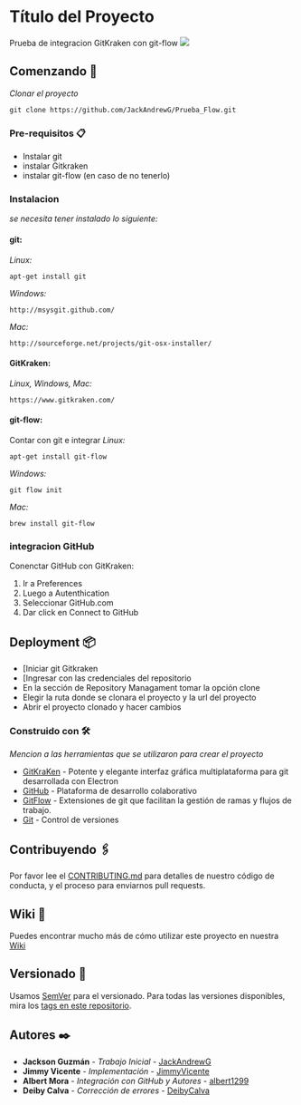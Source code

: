 # Título del Proyecto
Prueba de integracion GitKraken con git-flow
<img src="http://icons.iconarchive.com/icons/papirus-team/papirus-apps/256/gitkraken-icon.png">
## Comenzando 🚀

_Clonar el proyecto_
```
git clone https://github.com/JackAndrewG/Prueba_Flow.git
```

### Pre-requisitos 📋
* Instalar git
* instalar Gitkraken
* instalar git-flow (en caso de no tenerlo) 

### Instalacion
_se necesita tener instalado lo siguiente:_
#### git:
_Linux:_
``` 
apt-get install git
```

_Windows:_ 
```
http://msysgit.github.com/
```

_Mac:_
```
http://sourceforge.net/projects/git-osx-installer/
```

#### GitKraken:
_Linux, Windows, Mac:_ 
```
https://www.gitkraken.com/
```

#### git-flow:
Contar con git e integrar
_Linux:_ 
```
apt-get install git-flow
```

_Windows:_  
```
git flow init
```

_Mac:_ 
```
brew install git-flow
```

### integracion GitHub

Conenctar GitHub con GitKraken: 
1. Ir a Preferences 
2. Luego a Autenthication 
3. Seleccionar GitHub.com 
4. Dar click en Connect to GitHub


## Deployment 📦

* [Iniciar git Gitkraken
* [Ingresar con las credenciales del repositorio
* En la sección de Repository Managament tomar la opción clone
* Elegir la ruta donde se clonara el proyecto y la url del proyecto
* Abrir el proyecto clonado y hacer cambios

### Construido con 🛠️
_Mencion a las herramientas que se utilizaron para crear el proyecto_
* [GitKraKen](https://www.gitkraken.com/) - Potente y elegante interfaz gráfica multiplataforma para git desarrollada con Electron
* [GitHub](https://github.com/github) - Plataforma de desarrollo colaborativo
* [GitFlow](https://datasift.github.io/gitflow/IntroducingGitFlow.html/) - Extensiones de git que facilitan la gestión de ramas y flujos de trabajo.
* [Git](https://git-scm.com/) -  Control de versiones

## Contribuyendo 🖇️
Por favor lee el [CONTRIBUTING.md](https://gist.github.com/JackAndrewG/Prueba_Flow.git) para detalles de nuestro código de conducta, y el proceso para enviarnos pull requests.

## Wiki 📖
Puedes encontrar mucho más de cómo utilizar este proyecto en nuestra [Wiki](https://github.com/JackAndrewG/Prueba_Flow/wiki)

## Versionado 📌
Usamos [SemVer](http://semver.org/) para el versionado. Para todas las versiones disponibles, mira los [tags en este repositorio](https://github.com/JackAndrewG/Prueba_Flow/tags).


## Autores ✒️
* **Jackson Guzmán** - *Trabajo Inicial* - [JackAndrewG](https://github.com/JackAndrewG)
* **Jimmy Vicente** - *Implementación* - [JimmyVicente](https://github.com/JimmyVicente)
* **Albert Mora** - *Integración con GitHub y Autores* - [albert1299](https://github.com/albert1299)
* **Deiby Calva** - *Corrección de errores* - [DeibyCalva](https://github.com/DeibyCalva)
